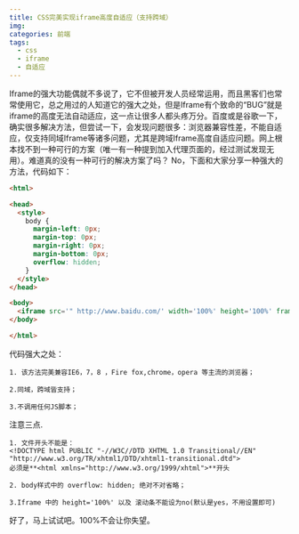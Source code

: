 ```yaml
---
title: CSS完美实现iframe高度自适应（支持跨域）
img: 
categories: 前端
tags:
  - css
  - iframe
  - 自适应
---
```


Iframe的强大功能偶就不多说了，它不但被开发人员经常运用，而且黑客们也常常使用它，总之用过的人知道它的强大之处，但是Iframe有个致命的“BUG”就是iframe的高度无法自动适应，这一点让很多人都头疼万分。百度或是谷歌一下，确实很多解决方法，但尝试一下，会发现问题很多：浏览器兼容性差，不能自适应，仅支持同域Iframe等诸多问题，尤其是跨域Iframe高度自适应问题。网上根本找不到一种可行的方案（唯一有一种提到加入代理页面的，经过测试发现无用）。难道真的没有一种可行的解决方案了吗？ No，下面和大家分享一种强大的方法，代码如下：
```html
<html>

<head>
  <style>
    body {
      margin-left: 0px;
      margin-top: 0px;
      margin-right: 0px;
      margin-bottom: 0px;
      overflow: hidden;
    }
  </style>
</head>

<body>
  <iframe src='" http://www.baidu.com/' width='100%' height='100%' frameborder='0' name="_blank" id="_blank"></iframe>
</body>

</html>
```
代码强大之处：

    1. 该方法完美兼容IE6，7，8 ，Fire fox,chrome，opera 等主流的浏览器；

    2.同域，跨域皆支持；

    3.不调用任何JS脚本；

注意三点.

    1. 文件开头不能是：
    <!DOCTYPE html PUBLIC "-//W3C//DTD XHTML 1.0 Transitional//EN" "http://www.w3.org/TR/xhtml1/DTD/xhtml1-transitional.dtd">
    必须是**<html xmlns="http://www.w3.org/1999/xhtml">**开头

    2. body样式中的 overflow: hidden; 绝对不对省略；

    3.Iframe 中的 height='100%' 以及 滚动条不能设为no(默认是yes，不用设置即可)

好了，马上试试吧。100%不会让你失望。